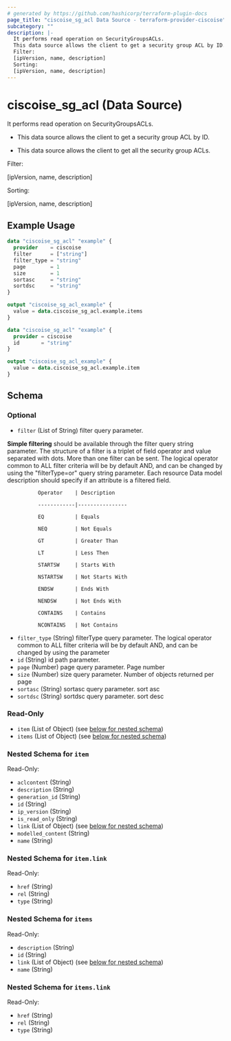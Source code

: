 ```yaml
---
# generated by https://github.com/hashicorp/terraform-plugin-docs
page_title: "ciscoise_sg_acl Data Source - terraform-provider-ciscoise"
subcategory: ""
description: |-
  It performs read operation on SecurityGroupsACLs.
  This data source allows the client to get a security group ACL by ID.This data source allows the client to get all the security group ACLs.
  Filter:
  [ipVersion, name, description]
  Sorting:
  [ipVersion, name, description]
---
```


# ciscoise_sg_acl (Data Source)

It performs read operation on SecurityGroupsACLs.

- This data source allows the client to get a security group ACL by ID.

- This data source allows the client to get all the security group ACLs.

Filter:

[ipVersion, name, description]

Sorting:

[ipVersion, name, description]

## Example Usage

```terraform
data "ciscoise_sg_acl" "example" {
  provider    = ciscoise
  filter      = ["string"]
  filter_type = "string"
  page        = 1
  size        = 1
  sortasc     = "string"
  sortdsc     = "string"
}

output "ciscoise_sg_acl_example" {
  value = data.ciscoise_sg_acl.example.items
}

data "ciscoise_sg_acl" "example" {
  provider = ciscoise
  id       = "string"
}

output "ciscoise_sg_acl_example" {
  value = data.ciscoise_sg_acl.example.item
}
```

<!-- schema generated by tfplugindocs -->
## Schema

### Optional

- `filter` (List of String) filter query parameter. 

**Simple filtering** should be available through the filter query string parameter. The structure of a filter is
a triplet of field operator and value separated with dots. More than one filter can be sent. The logical operator
common to ALL filter criteria will be by default AND, and can be changed by using the "filterType=or" query
string parameter. Each resource Data model description should specify if an attribute is a filtered field.



              Operator    | Description 

              ------------|----------------

              EQ          | Equals 

              NEQ         | Not Equals 

              GT          | Greater Than 

              LT          | Less Then 

              STARTSW     | Starts With 

              NSTARTSW    | Not Starts With 

              ENDSW       | Ends With 

              NENDSW      | Not Ends With 

              CONTAINS	  | Contains 

              NCONTAINS	  | Not Contains
- `filter_type` (String) filterType query parameter. The logical operator common to ALL filter criteria will be by default AND, and can be changed by using the parameter
- `id` (String) id path parameter.
- `page` (Number) page query parameter. Page number
- `size` (Number) size query parameter. Number of objects returned per page
- `sortasc` (String) sortasc query parameter. sort asc
- `sortdsc` (String) sortdsc query parameter. sort desc

### Read-Only

- `item` (List of Object) (see [below for nested schema](#nestedatt--item))
- `items` (List of Object) (see [below for nested schema](#nestedatt--items))

<a id="nestedatt--item"></a>
### Nested Schema for `item`

Read-Only:

- `aclcontent` (String)
- `description` (String)
- `generation_id` (String)
- `id` (String)
- `ip_version` (String)
- `is_read_only` (String)
- `link` (List of Object) (see [below for nested schema](#nestedobjatt--item--link))
- `modelled_content` (String)
- `name` (String)

<a id="nestedobjatt--item--link"></a>
### Nested Schema for `item.link`

Read-Only:

- `href` (String)
- `rel` (String)
- `type` (String)



<a id="nestedatt--items"></a>
### Nested Schema for `items`

Read-Only:

- `description` (String)
- `id` (String)
- `link` (List of Object) (see [below for nested schema](#nestedobjatt--items--link))
- `name` (String)

<a id="nestedobjatt--items--link"></a>
### Nested Schema for `items.link`

Read-Only:

- `href` (String)
- `rel` (String)
- `type` (String)


